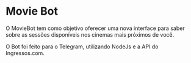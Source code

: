 # Movie Bot

O MovieBot tem como objetivo oferecer uma nova interface para saber sobre as sessões disponíveis nos cinemas mais próximos de você.



O Bot foi feito para o Telegram, utilizando NodeJs e a API do Ingressos.com.
